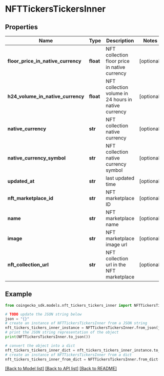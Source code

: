 # NFTTickersTickersInner


## Properties

Name | Type | Description | Notes
------------ | ------------- | ------------- | -------------
**floor_price_in_native_currency** | **float** | NFT collection floor price in native currency | [optional] 
**h24_volume_in_native_currency** | **float** | NFT collection volume in 24 hours in native currency | [optional] 
**native_currency** | **str** | NFT collection native currency | [optional] 
**native_currency_symbol** | **str** | NFT collection native currency symbol | [optional] 
**updated_at** | **str** | last updated time | [optional] 
**nft_marketplace_id** | **str** | NFT marketplace ID | [optional] 
**name** | **str** | NFT marketplace name | [optional] 
**image** | **str** | NFT marketplace image url | [optional] 
**nft_collection_url** | **str** | NFT collection url in the NFT marketplace | [optional] 

## Example

```python
from coingecko_sdk.models.nft_tickers_tickers_inner import NFTTickersTickersInner

# TODO update the JSON string below
json = "{}"
# create an instance of NFTTickersTickersInner from a JSON string
nft_tickers_tickers_inner_instance = NFTTickersTickersInner.from_json(json)
# print the JSON string representation of the object
print(NFTTickersTickersInner.to_json())

# convert the object into a dict
nft_tickers_tickers_inner_dict = nft_tickers_tickers_inner_instance.to_dict()
# create an instance of NFTTickersTickersInner from a dict
nft_tickers_tickers_inner_from_dict = NFTTickersTickersInner.from_dict(nft_tickers_tickers_inner_dict)
```
[[Back to Model list]](../README.md#documentation-for-models) [[Back to API list]](../README.md#documentation-for-api-endpoints) [[Back to README]](../README.md)


